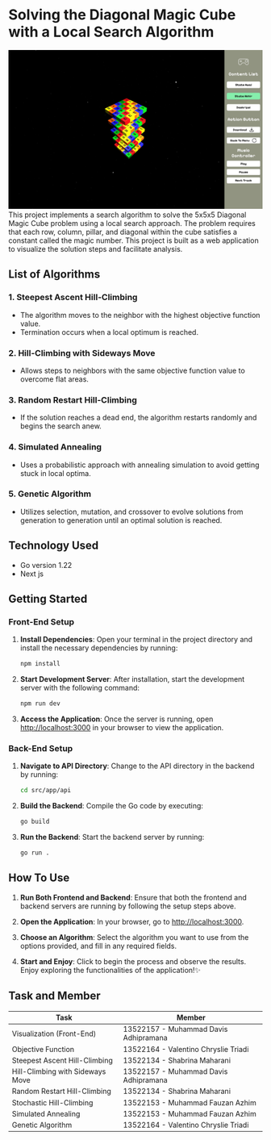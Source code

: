 # Solving the Diagonal Magic Cube with a Local Search Algorithm
<img src="public/Images/messageImage_1730737841195.jpg">
This project implements a search algorithm to solve the 5x5x5 Diagonal Magic Cube problem using a local search approach. The problem requires that each row, column, pillar, and diagonal within the cube satisfies a constant called the magic number. This project is built as a web application to visualize the solution steps and facilitate analysis.

## List of Algorithms

### 1. **Steepest Ascent Hill-Climbing**
   - The algorithm moves to the neighbor with the highest objective function value.
   - Termination occurs when a local optimum is reached.

### 2. **Hill-Climbing with Sideways Move**
   - Allows steps to neighbors with the same objective function value to overcome flat areas.

### 3. **Random Restart Hill-Climbing**
   - If the solution reaches a dead end, the algorithm restarts randomly and begins the search anew.

### 4. **Simulated Annealing**
   - Uses a probabilistic approach with annealing simulation to avoid getting stuck in local optima.

### 5. **Genetic Algorithm**
   - Utilizes selection, mutation, and crossover to evolve solutions from generation to generation until an optimal solution is reached.

## Technology Used
- Go version 1.22
- Next js



## Getting Started

### Front-End Setup

1. **Install Dependencies**: Open your terminal in the project directory and install the necessary dependencies by running:
   
   ```bash
   npm install
   ```

2. **Start Development Server**: After installation, start the development server with the following command:

   ```bash
   npm run dev
   ```

3. **Access the Application**: Once the server is running, open [http://localhost:3000](http://localhost:3000) in your browser to view the application.

### Back-End Setup

1. **Navigate to API Directory**: Change to the API directory in the backend by running:

   ```bash
   cd src/app/api
   ```

2. **Build the Backend**: Compile the Go code by executing:

   ```bash
   go build
   ```

3. **Run the Backend**: Start the backend server by running:

   ```bash
   go run .
   ```

## How To Use

1. **Run Both Frontend and Backend**: Ensure that both the frontend and backend servers are running by following the setup steps above.

2. **Open the Application**: In your browser, go to [http://localhost:3000](http://localhost:3000).

3. **Choose an Algorithm**: Select the algorithm you want to use from the options provided, and fill in any required fields.

4. **Start and Enjoy**: Click to begin the process and observe the results. Enjoy exploring the functionalities of the application!✨



## Task and Member
| Task                                  | Member                                   |
|---------------------------------------|------------------------------------------|
| Visualization (Front-End)             | 13522157 - Muhammad Davis Adhipramana    |
| Objective Function                    | 13522164 - Valentino Chryslie Triadi     |
| Steepest Ascent Hill-Climbing         | 13522134 - Shabrina Maharani             |
| Hill-Climbing with Sideways Move      | 13522157 - Muhammad Davis Adhipramana    |
| Random Restart Hill-Climbing          | 13522134 - Shabrina Maharani             |
| Stochastic Hill-Climbing              | 13522153 - Muhammad Fauzan Azhim         |
| Simulated Annealing                   | 13522153 - Muhammad Fauzan Azhim         |
| Genetic Algorithm                     | 13522164 - Valentino Chryslie Triadi     |
